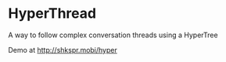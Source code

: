 HyperThread
===========

A way to follow complex conversation threads using a HyperTree

Demo at http://shkspr.mobi/hyper